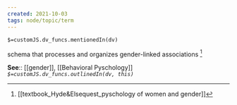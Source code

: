 ```yaml
---
created: 2021-10-03
tags: node/topic/term
---
```

`$=customJS.dv_funcs.mentionedIn(dv)`


 schema that processes and organizes gender-linked associations [^1]

**See**:: [[gender]], [[Behavioral Pyschology]] 
*`$=customJS.dv_funcs.outlinedIn(dv, this)`*

[^1]: [[textbook_Hyde&Elsequest_pyschology of women and gender]]

